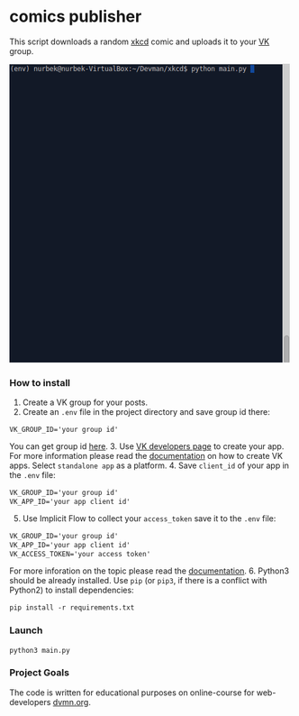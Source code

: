 # comics publisher

This script downloads a random [xkcd](https://xkcd.com) comic and uploads it to your [VK](https://vk.com/) group.

![gif](xkcd.gif)

### How to install

1. Create a VK group for your posts.
2. Create an `.env` file in the project directory and save group id there:
```
VK_GROUP_ID='your group id'
```
You can get group id [here](http://regvk.com/id/).
3. Use [VK developers page](https://vk.com/dev) to create your app. For more information please read the [documentation](https://vk.com/dev/vkapp_create) on how to create VK apps. Select `standalone app` as a platform.
4.  Save `client_id` of your app in the `.env` file:
```
VK_GROUP_ID='your group id'
VK_APP_ID='your app client id'
```
5. Use Implicit Flow to collect your `access_token` save it to the `.env` file:
```
VK_GROUP_ID='your group id'
VK_APP_ID='your app client id'
VK_ACCESS_TOKEN='your access token'
```
For more inforation on the topic please read the [documentation](https://vk.com/dev/implicit_flow_user).
6. Python3 should be already installed. 
Use `pip` (or `pip3`, if there is a conflict with Python2) to install dependencies:
```
pip install -r requirements.txt
```

### Launch

```
python3 main.py
```

### Project Goals

The code is written for educational purposes on online-course for web-developers [dvmn.org](https://dvmn.org/).
